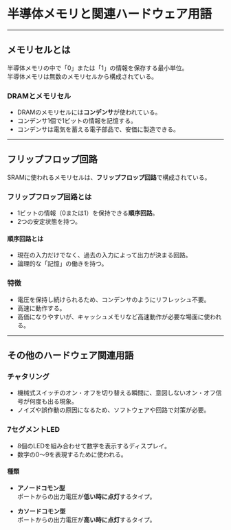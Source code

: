 # 半導体メモリと関連ハードウェア用語

---

## メモリセルとは

半導体メモリの中で「0」または「1」の情報を保存する最小単位。  
半導体メモリは無数のメモリセルから構成されている。

### DRAMとメモリセル

- DRAMのメモリセルには**コンデンサ**が使われている。
- コンデンサ1個で1ビットの情報を記憶する。
- コンデンサは電気を蓄える電子部品で、安価に製造できる。

---

## フリップフロップ回路

SRAMに使われるメモリセルは、**フリップフロップ回路**で構成されている。

### フリップフロップ回路とは

- 1ビットの情報（0または1）を保持できる**順序回路**。
- 2つの安定状態を持つ。

#### 順序回路とは

- 現在の入力だけでなく、過去の入力によって出力が決まる回路。
- 論理的な「記憶」の働きを持つ。

### 特徴

- 電圧を保持し続けられるため、コンデンサのようにリフレッシュ不要。
- 高速に動作する。
- 高価になりやすいが、キャッシュメモリなど高速動作が必要な場面に使われる。

---

## その他のハードウェア関連用語

### チャタリング

- 機械式スイッチのオン・オフを切り替える瞬間に、意図しないオン・オフ信号が何度も出る現象。
- ノイズや誤作動の原因になるため、ソフトウェアや回路で対策が必要。

### 7セグメントLED

- 8個のLEDを組み合わせて数字を表示するディスプレイ。
- 数字の0〜9を表現するために使われる。

#### 種類

- **アノードコモン型**  
  ポートからの出力電圧が**低い時に点灯**するタイプ。

- **カソードコモン型**  
  ポートからの出力電圧が**高い時に点灯**するタイプ。
